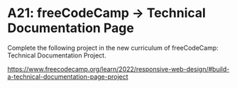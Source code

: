 # A21: freeCodeCamp → Technical Documentation Page

Complete the following project in the new curriculum of freeCodeCamp: Technical Documentation Project.

https://www.freecodecamp.org/learn/2022/responsive-web-design/#build-a-technical-documentation-page-project
